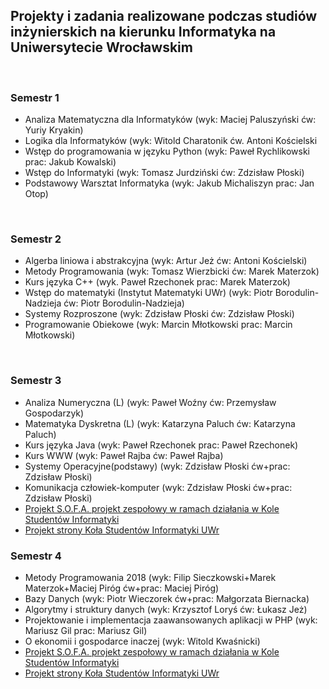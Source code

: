 

<h2>Projekty i zadania realizowane podczas studiów inżynierskich na kierunku Informatyka na Uniwersytecie Wrocławskim</h2>
<br>
<h3>Semestr 1</h3>
<ul>
  <li>Analiza Matematyczna dla Informatyków (wyk: Maciej Paluszyński ćw: Yuriy Kryakin)</li>
  <li>Logika dla Informatyków (wyk: Witold Charatonik ćw. Antoni Kościelski</li>
  <li>Wstęp do programowania w języku Python (wyk: Paweł Rychlikowski prac: Jakub Kowalski)</li>
  <li>Wstęp do Informatyki (wyk: Tomasz Jurdziński ćw: Zdzisław Płoski)</li>
  <li>Podstawowy Warsztat Informatyka (wyk: Jakub Michaliszyn prac: Jan Otop)</li>
</ul>
<br>
<h3>Semestr 2</h3>
<ul>
  <li>Algerba liniowa i abstrakcyjna (wyk: Artur Jeż ćw: Antoni Kościelski)</li>
  <li>Metody Programowania (wyk: Tomasz Wierzbicki ćw: Marek Materzok)</li>
  <li>Kurs języka C++ (wyk. Paweł Rzechonek prac: Marek Materzok)</li>
  <li>Wstęp do matematyki (Instytut Matematyki UWr) (wyk: Piotr Borodulin-Nadzieja ćw: Piotr Borodulin-Nadzieja)</li>
  <li>Systemy Rozproszone (wyk: Zdzisław Płoski ćw: Zdzisław Płoski)</li>
  <li>Programowanie Obiekowe (wyk: Marcin Młotkowski prac: Marcin Młotkowski)</li>
</ul>
<br>
<h3>Semestr 3</h3>
<ul>
  <li>Analiza Numeryczna (L) (wyk: Paweł Woźny ćw: Przemysław Gospodarzyk)</li>
  <li>Matematyka Dyskretna (L) (wyk: Katarzyna Paluch ćw: Katarzyna Paluch)</li>
  <li>Kurs języka Java (wyk: Paweł Rzechonek prac: Paweł Rzechonek)</li>
  <li>Kurs WWW (wyk: Paweł Rajba ćw: Paweł Rajba)</li>
  <li>Systemy Operacyjne(podstawy) (wyk: Zdzisław Płoski ćw+prac: Zdzisław Płoski)</li>
  <li>Komunikacja człowiek-komputer (wyk: Zdzisław Płoski ćw+prac: Zdzisław Płoski)</li>
  <li><a href="https://github.com/ProjektSOFA">Projekt S.O.F.A. projekt zespołowy w ramach działania w Kole Studentów Informatyki</a></li>
  <li><a href="https://github.com/kamarkiewicz/Strona_KSI">Projekt strony Koła Studentów Informatyki UWr</a></li>
</ul>
<h3>Semestr 4</h3>
<ul>
  <li>Metody Programowania 2018 (wyk: Filip Sieczkowski+Marek Materzok+Maciej Piróg ćw+prac: Maciej Piróg)</li>
  <li>Bazy Danych (wyk: Piotr Wieczorek ćw+prac: Małgorzata Biernacka)</li>
  <li>Algorytmy i struktury danych (wyk: Krzysztof Loryś ćw: Łukasz Jeż) </li>
  <li>Projektowanie i implementacja zaawansowanych aplikacji w PHP (wyk: Mariusz Gil prac: Mariusz Gil)</li>
  <li>O ekonomii i gospodarce inaczej (wyk: Witold Kwaśnicki)</li>
  <li><a href="https://github.com/ProjektSOFA">Projekt S.O.F.A. projekt zespołowy w ramach działania w Kole Studentów Informatyki</a></li>
  <li><a href="https://github.com/kamarkiewicz/Strona_KSI">Projekt strony Koła Studentów Informatyki UWr</a></li>
</ul>
